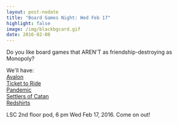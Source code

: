 ```yaml
---
layout: post-nodate
title: "Board Games Night: Wed Feb 17" 
highlight: false
image: /img/blackbgcard.gif
date: 2016-02-08
---
```

Do you like board games that AREN'T as friendship-destroying as Monopoly?   

We'll have:  
[Avalon](https://boardgamegeek.com/boardgame/128882/resistance-avalon)   
[Ticket to Ride](https://boardgamegeek.com/boardgame/9209/ticket-ride)  
[Pandemic](https://boardgamegeek.com/boardgame/30549/pandemic)  
[Settlers of Catan](https://boardgamegeek.com/boardgame/13/catan)  
[Redshirts](https://boardgamegeek.com/boardgame/120426/redshirts)  

LSC 2nd floor pod, 6 pm Wed Feb 17, 2016. Come on out!
